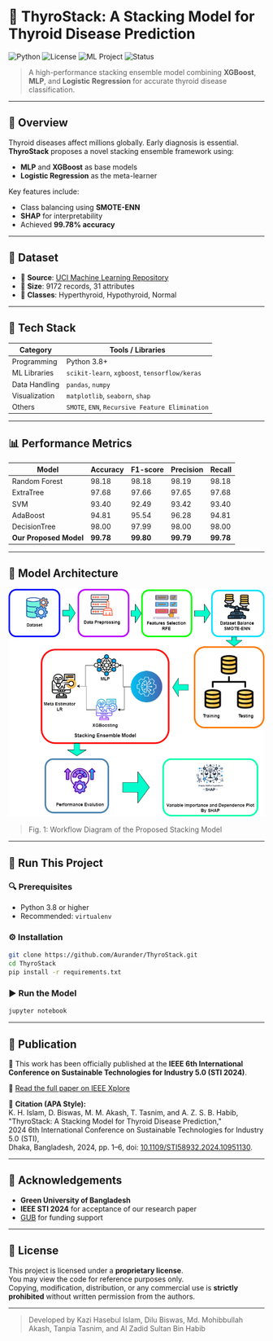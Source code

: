 
# 🧠 ThyroStack: A Stacking Model for Thyroid Disease Prediction

![Python](https://img.shields.io/badge/Python-3.8%2B-blue)
![License](https://img.shields.io/badge/License-MIT-green)
![ML Project](https://img.shields.io/badge/ML-Ensemble%20Learning-orange)
![Status](https://img.shields.io/badge/Status-Completed-brightgreen)

> A high-performance stacking ensemble model combining **XGBoost**, **MLP**, and **Logistic Regression** for accurate thyroid disease classification.

---

## 📌 Overview

Thyroid diseases affect millions globally. Early diagnosis is essential. **ThyroStack** proposes a novel stacking ensemble framework using:
- **MLP** and **XGBoost** as base models
- **Logistic Regression** as the meta-learner

Key features include:
- Class balancing using **SMOTE-ENN**
- **SHAP** for interpretability
- Achieved **99.78% accuracy**

---

## 📁 Dataset

- 📌 **Source**: [UCI Machine Learning Repository](https://archive.ics.uci.edu/ml/datasets/thyroid+disease)
- 🔢 **Size**: 9172 records, 31 attributes
- 🎯 **Classes**: Hyperthyroid, Hypothyroid, Normal

---

## 🔧 Tech Stack

| Category         | Tools / Libraries                          |
|------------------|--------------------------------------------|
| Programming      | Python 3.8+                                |
| ML Libraries     | `scikit-learn`, `xgboost`, `tensorflow/keras` |
| Data Handling    | `pandas`, `numpy`                          |
| Visualization    | `matplotlib`, `seaborn`, `shap`            |
| Others           | `SMOTE`, `ENN`, `Recursive Feature Elimination` |

---

## 📊 Performance Metrics

| Model              | Accuracy | F1-score | Precision | Recall |
|--------------------|----------|----------|-----------|--------|
| Random Forest      | 98.18    | 98.18    | 98.19     | 98.18  |
| ExtraTree          | 97.68    | 97.66    | 97.65     | 97.68  |
| SVM                | 93.40    | 92.49    | 93.42     | 93.40  |
| AdaBoost           | 94.81    | 95.54    | 96.28     | 94.81  |
| DecisionTree       | 98.00    | 97.99    | 98.00     | 98.00  |
| **Our Proposed Model** | **99.78** | **99.80** | **99.79** | **99.78** |

---

## 🧠 Model Architecture

![Workflow Diagram](./workflow_diagram.jpg)

> Fig. 1: Workflow Diagram of the Proposed Stacking Model

---

## 🚀 Run This Project

### 🔍 Prerequisites
- Python 3.8 or higher
- Recommended: `virtualenv`

### ⚙️ Installation

```bash
git clone https://github.com/Aurander/ThyroStack.git
cd ThyroStack
pip install -r requirements.txt
```

### ▶️ Run the Model

```bash
jupyter notebook
```

---

## 📄 Publication

📝 This work has been officially published at the **IEEE 6th International Conference on Sustainable Technologies for Industry 5.0 (STI 2024)**.

🔗 [Read the full paper on IEEE Xplore](https://ieeexplore.ieee.org/document/10951130)

📘 **Citation (APA Style):**  
K. H. Islam, D. Biswas, M. M. Akash, T. Tasnim, and A. Z. S. B. Habib,  
"ThyroStack: A Stacking Model for Thyroid Disease Prediction,"  
2024 6th International Conference on Sustainable Technologies for Industry 5.0 (STI),  
Dhaka, Bangladesh, 2024, pp. 1–6, doi: [10.1109/STI58932.2024.10951130](https://doi.org/10.1109/STI58932.2024.10951130).

---

## 🤝 Acknowledgements

- **Green University of Bangladesh**
- **IEEE STI 2024** for acceptance of our research paper
- [GUB](https://publications.green.edu.bd/) for funding support

---

## 📄 License

This project is licensed under a **proprietary license**.  
You may view the code for reference purposes only.  
Copying, modification, distribution, or any commercial use is **strictly prohibited** without written permission from the authors.

---

> Developed by Kazi Hasebul Islam, Dilu Biswas, Md. Mohibbullah Akash, Tanpia Tasnim, and Al Zadid Sultan Bin Habib
